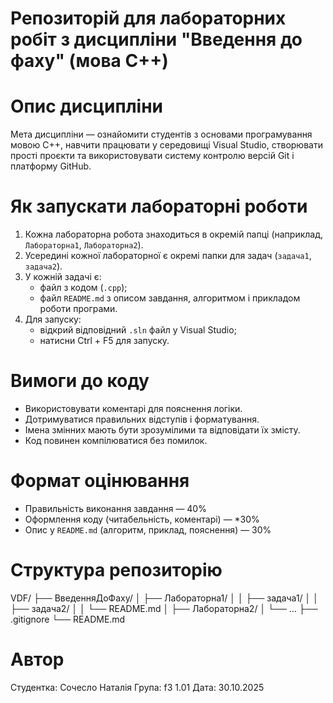 ﻿# Репозиторій для лабораторних робіт з дисципліни "Введення до фаху" (мова C++)

#  Опис дисципліни
Мета дисципліни — ознайомити студентів з основами програмування мовою C++, навчити працювати у середовищі Visual Studio, створювати прості проєкти та використовувати систему контролю версій Git і платформу GitHub.

#  Як запускати лабораторні роботи
1. Кожна лабораторна робота знаходиться в окремій папці (наприклад, `Лабораторна1`, `Лабораторна2`).
2. Усередині кожної лабораторної є окремі папки для задач (`задача1`, `задача2`).
3. У кожній задачі є:
   - файл з кодом (`.cpp`);
   - файл `README.md` з описом завдання, алгоритмом і прикладом роботи програми.
4. Для запуску:
   - відкрий відповідний `.sln` файл у Visual Studio;
   - натисни Ctrl + F5 для запуску.

#  Вимоги до коду
- Використовувати коментарі для пояснення логіки.
- Дотримуватися правильних відступів і форматування.
- Імена змінних мають бути зрозумілими та відповідати їх змісту.
- Код повинен компілюватися без помилок.

#  Формат оцінювання
- Правильність виконання завдання — 40%
- Оформлення коду (читабельність, коментарі) — *30%
- Опис у `README.md` (алгоритм, приклад, пояснення) — 30%

#  Структура репозиторію
VDF/
├── ВведенняДоФаху/
│ ├── Лабораторна1/
│ │ ├── задача1/
│ │ ├── задача2/
│ │ └── README.md
│ ├── Лабораторна2/
│ └── ...
├── .gitignore
└── README.md

#  Автор
Студентка: Сочесло Наталія
Група: f3 1.01
Дата: 30.10.2025
